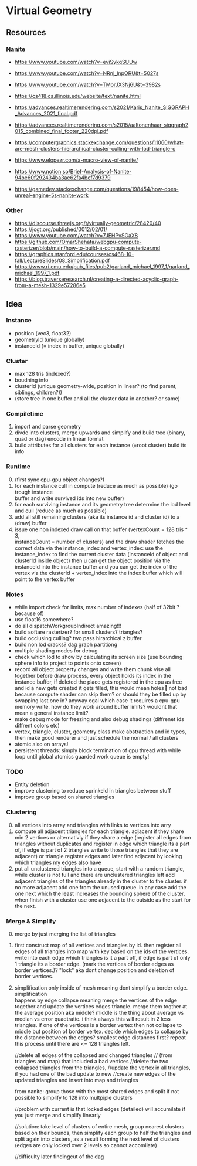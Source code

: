 # Virtual Geometry

## Resources

### Nanite

-   https://www.youtube.com/watch?v=eviSykqSUUw
-   https://www.youtube.com/watch?v=NRnj_lnpORU&t=5027s
-   https://www.youtube.com/watch?v=TMorJX3Nj6U&t=3982s

-   https://cs418.cs.illinois.edu/website/text/nanite.html
-   https://advances.realtimerendering.com/s2021/Karis_Nanite_SIGGRAPH_Advances_2021_final.pdf
-   https://advances.realtimerendering.com/s2015/aaltonenhaar_siggraph2015_combined_final_footer_220dpi.pdf
-   https://computergraphics.stackexchange.com/questions/11060/what-are-mesh-clusters-hierarchical-cluster-culling-with-lod-triangle-c
-   https://www.elopezr.com/a-macro-view-of-nanite/
-   https://www.notion.so/Brief-Analysis-of-Nanite-94be60f292434ba3ae62fa4bcf7d9379
-   https://gamedev.stackexchange.com/questions/198454/how-does-unreal-engine-5s-nanite-work

### Other

-   https://discourse.threejs.org/t/virtually-geometric/28420/40
-   https://jcgt.org/published/0012/02/01/
-   https://www.youtube.com/watch?v=7JEHPvSGaX8
-   https://github.com/OmarShehata/webgpu-compute-rasterizer/blob/main/how-to-build-a-compute-rasterizer.md
-   https://graphics.stanford.edu/courses/cs468-10-fall/LectureSlides/08_Simplification.pdf
-   https://www.ri.cmu.edu/pub_files/pub2/garland_michael_1997_1/garland_michael_1997_1.pdf
-   https://blog.traverseresearch.nl/creating-a-directed-acyclic-graph-from-a-mesh-1329e57286e5

## Idea

### Instance

-   position (vec3, float32)
-   geometryId (unique globally)
-   instanceId (= index in buffer, unique globally)

### Cluster

-   max 128 tris (indexed?)
-   boudning info
-   clusterId (unique geometry-wide, position in linear? (to find parent, siblings, children?))
-   (store tree in one buffer and all the cluster data in another? or same)

### Compiletime

1.  import and parse geometry
2.  divde into clusters, merge upwards and simplify and build tree
    (binary, quad or dag) encode in linear format
3.  build attributes for all clusters
    for each instance (=root cluster) build its info

### Runtime

0.  (first sync cpu-gpu object changes?)
1.  for each instance cull in compute (reduce as much as possible) (go trough instance  
    buffer and write survived ids into new buffer)
2.  for each surviving instance and its geometry tree determine the lod level and cull
    (reduce as much as possible)
3.  add all still remaining clusters (aka its instance id and cluster id) to a (draw) buffer
4.  issue one non indexed draw call on that buffer (vertexCount = 128 tris \* 3,  
    instanceCount = number of clusters)
    and the draw shader fetches the correct data via the instance_index and vertex_index:
    use the instance_index to find the current cluster data (instanceId of object and clusterId inside object)
    then u can get the object position via the instanceId into the instance buffer
    and you can get the index of the vertex via the clusterId + vertex_index into the index buffer which will point to the vertex buffer

### Notes

-   while import check for limits, max number of indexes (half of 32bit ? because of)
-   use float16 somewhere?
-   do all dispatchWorkgroupIndirect amazing!!!
-   build softare rasterizer? for small clusters? triangles?
-   build occlusing culling? two pass hirarchical z buffer
-   build non lod cracks? dag graph partitiong
-   multiple shading modes for debug
-   check which lod to show by calculating its screen size (use bounding sphere info to project to points onto screen)
-   record all object property changes and write them chunk vise all together before draw process, every object holds its index in the instance buffer, if deleted the place gets registered in the cpu as free and id a new gets created it gets filled, this would mean holes🤔 not bad because compute shader can skip them? or should they be filled up by swapping last one in? anyway egal which case it requires a cpu-gpu memory write. how do they work around buffer limits? wouldnt that mean a general instance limit?
-   make debug mode for freezing and also debug shadings (diffrenet ids diffrent colors etc)
-   vertex, triangle, cluster, geometry class make abstraction and id types, then make good renderer and just schedule the normal / all clusters
-   atomic also on arrays!
-   persistent threads: simply block termination of gpu thread with while loop until global atomics guarded work queue is empty!

### TODO

-   Entity deletion
-   improve clustering to reduce sprinkeld in triangles between stuff
-   improve group based on shared triangles

### Clustering

0.  all vertices into array and triangles with links to vertices into arry
1.  compute all adjacent triangles for each triangle. adjacent if they share min 2 vertices
    or alternativly if they share a edge (register all edges from triangles without duplicates and register in edge which triangle its a part of, if edge is part of 2 triangles write to those triangles that they are adjacent) or triangle register edges and later find adjacent by looking which triangles my edges also have
2.  put all unclustered triangles into a queue, start with a random triangle, while cluster
    is not full and there are unclustered triangles left add adjacent triangles of the triangles already in the cluster to the cluster. if no more adjacent add one from the unused queue. in any case add the one next which the least increases the bounding sphere of the cluster. when finish with a cluster use one adjacent to the outside as the start for the next.

### Merge & Simplify

0.  merge by just merging the list of triangles
1.  first construct map of all vertices and triangles by id. then register all edges of all
    triangles into map with key based on the ids of the vertices. write into each edge which triangles is it a part off, if edge is part of only 1 triangle its a border edge. (mark the vertices of border edges as border vertices.)? "lock" aka dont change position and deletion of border vertices.
2.  simplification only inside of mesh meaning dont simplify a border edge. simplification  
    happens by edge collapse meaning merge the vertices of the edge together and update the vertices edges triangle. merge them togther at the average position aka middle? middle is the thing about average vs median vs error quadtratic. i think always this will result in 2 less triangles. if one of the vertices is a border vertex then not collapse to middle but position of border vertex. decide which edges to collapse by the distance between the edges? smallest edge distances first? repeat this process until there are <= 128 triangles left.

    //delete all edges of the collapsed and changed triangles
    // (from triangles and map) that included a bad vertices
    //delete the two collapsed triangles from the triangles,
    //update the vertex in all triangles, if you had one of the bad update to new
    //create new edges of the updated triangles and insert into map and triangles

    from nanite: group those with the most shared edges and split if not possible to simplify to 128 into multpiple clusters

    //problem with current is that locked edges (detailed) will accumilate if you just merge and simplify linearly

    //solution: take level of clusters of entire mesh, group nearest clusters based on their bounds, then simplify each group to half the triangles and split again into clusters, as a result forming the next level of clusters (edges are only locked over 2 levels so cannot accomilate)

    //difficulty later findingcut of the dag
